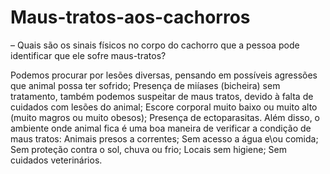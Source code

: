 # Maus-tratos-aos-cachorros
– Quais são os sinais físicos no corpo do cachorro que a pessoa pode identificar que ele sofre maus-tratos?

Podemos procurar por lesões diversas, pensando em possíveis agressões que animal possa ter sofrido;
Presença de miíases (bicheira) sem tratamento, também podemos suspeitar de maus tratos, devido à falta de cuidados com lesões do animal;
Escore corporal muito baixo ou muito alto (muito magros ou muito obesos);
Presença de ectoparasitas.
Além disso, o ambiente onde animal fica é uma boa maneira de verificar a condição de maus tratos:
Animais presos a correntes;
Sem acesso a água e\ou comida;
Sem proteção contra o sol, chuva ou frio;
Locais sem higiene;
Sem cuidados veterinários.
